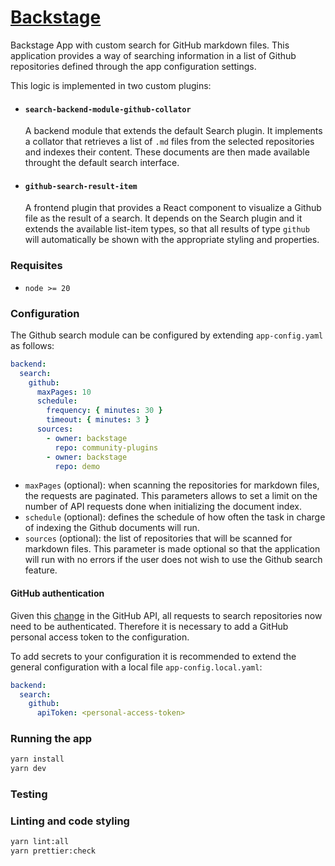 # [Backstage](https://backstage.io)

Backstage App with custom search for GitHub markdown files.
This application provides a way of searching information in a list of Github repositories defined through the app configuration settings.

This logic is implemented in two custom plugins:

- #### `search-backend-module-github-collator`
  A backend module that extends the default Search plugin. It implements a collator that retrieves a list of `.md` files from the selected repositories and indexes their content. These documents are then made available throught the default search interface.
- #### `github-search-result-item`
  A frontend plugin that provides a React component to visualize a Github file as the result of a search. It depends on the Search plugin and it extends the available list-item types, so that all results of type `github` will automatically be shown with the appropriate styling and properties.

### Requisites

- `node >= 20`

### Configuration

The Github search module can be configured by extending `app-config.yaml` as follows:

```yaml
backend:
  search:
    github:
      maxPages: 10
      schedule:
        frequency: { minutes: 30 }
        timeout: { minutes: 3 }
      sources:
        - owner: backstage
          repo: community-plugins
        - owner: backstage
          repo: demo
```

- `maxPages` (optional): when scanning the repositories for markdown files, the requests are paginated. This parameters allows to set a limit on the number of API requests done when initializing the document index.
- `schedule` (optional): defines the schedule of how often the task in charge of indexing the Github documents will run.
- `sources` (optional): the list of repositories that will be scanned for markdown files. This parameter is made optional so that the application will run with no errors if the user does not wish to use the Github search feature.

#### GitHub authentication

Given this [change](https://github.blog/changelog/2023-03-10-changes-to-the-code-search-api/) in the GitHub API, all requests to search repositories now need to be authenticated. Therefore it is necessary to add a GitHub personal access token to the configuration.

To add secrets to your configuration it is recommended to extend the general configuration with a local file `app-config.local.yaml`:

```yaml
backend:
  search:
    github:
      apiToken: <personal-access-token>
```

### Running the app

```sh
yarn install
yarn dev
```

### Testing

### Linting and code styling

```sh
yarn lint:all
yarn prettier:check
```
